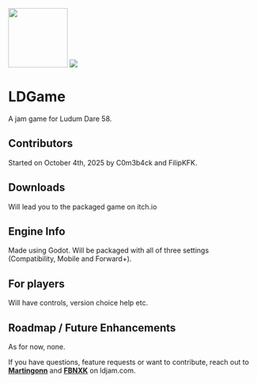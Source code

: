 <img src="book2.png" class="logo" width="120"/>
<img src="https://img.shields.io/github/downloads/C0m3b4ck/LDGame/total">

# LDGame
A jam game for Ludum Dare 58.

## Contributors  
Started on October 4th, 2025 by C0m3b4ck and FilipKFK.

## Downloads
Will lead you to the packaged game on itch.io

## Engine Info
Made using Godot. Will be packaged with all of three settings (Compatibility, Mobile and Forward+).

## For players
Will have controls, version choice help etc.

## Roadmap / Future Enhancements  
As for now, none.

If you have questions, feature requests or want to contribute, reach out to <a href="https://ldjam.com/users/martingonn/">**Martingonn**</a> and <a href=https://ldjam.com/users/fbnxk>**FBNXK**</a> on ldjam.com.
